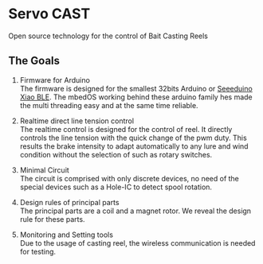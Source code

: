 # Servo CAST
Open source technology for the control of Bait Casting Reels

## The Goals

1. Firmware for Arduino  
The firmware is designed for the smallest 32bits Arduino or [Seeeduino Xiao BLE](https://www.seeedstudio.com/Seeed-XIAO-BLE-nRF52840-p-5201.html). The mbedOS working behind these arduino family hes made the multi threading easy and at the same time reliable. 

2. Realtime direct line tension control  
The realtime control is designed for the control of reel. It directly controls the line tension with the quick change of the pwm duty. This results the brake intensity to adapt automatically to any lure and wind condition without the selection of such as rotary switches.

3. Minimal Circuit  
The circuit is comprised with only discrete devices, no need of the special devices such as a Hole-IC to detect spool rotation.

4. Design rules of principal parts  
The principal parts are a coil and a magnet rotor. We reveal the design rule for these parts.

5. Monitoring and Setting tools  
Due to the usage of casting reel, the wireless communication is needed for testing.

